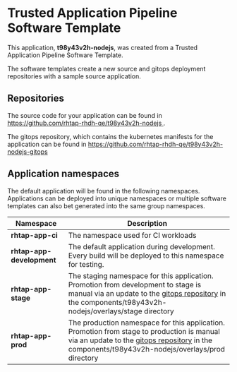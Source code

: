 # Trusted Application Pipeline Software Template

This application, **t98y43v2h-nodejs**, was created from a Trusted Application Pipeline Software Template.

The software templates create a new source and gitops deployment repositories with a sample source application. 

## Repositories

The source code for your application can be found in [https://github.com/rhtap-rhdh-qe/t98y43v2h-nodejs ](https://github.com/rhtap-rhdh-qe/t98y43v2h-nodejs ).
 
The gitops repository, which contains the kubernetes manifests for the application can be found in 
[https://github.com/rhtap-rhdh-qe/t98y43v2h-nodejs-gitops ](https://github.com/rhtap-rhdh-qe/t98y43v2h-nodejs-gitops ) 

## Application namespaces 

The default application will be found in the following namespaces. Applications can be deployed into unique namespaces or multiple software templates can also bet generated into the same group namespaces.  

|  Namespace   |  Description   |  
| -------- | -------- |
| **rhtap-app-ci** | The namespace used for CI workloads |
| **rhtap-app-development** | The default application during development. Every build will be deployed to this namespace for testing. |
| **rhtap-app-stage** | The staging namespace for this application. Promotion from development to stage is manual via an update to the [gitops repository](https://github.com/rhtap-rhdh-qe/t98y43v2h-nodejs-gitops ) in the components/t98y43v2h-nodejs/overlays/stage directory |
| **rhtap-app-prod** | The production namespace for this application. Promotion from stage to production is manual via an update to the [gitops repository](https://github.com/rhtap-rhdh-qe/t98y43v2h-nodejs-gitops ) in the components/t98y43v2h-nodejs/overlays/prod directory |